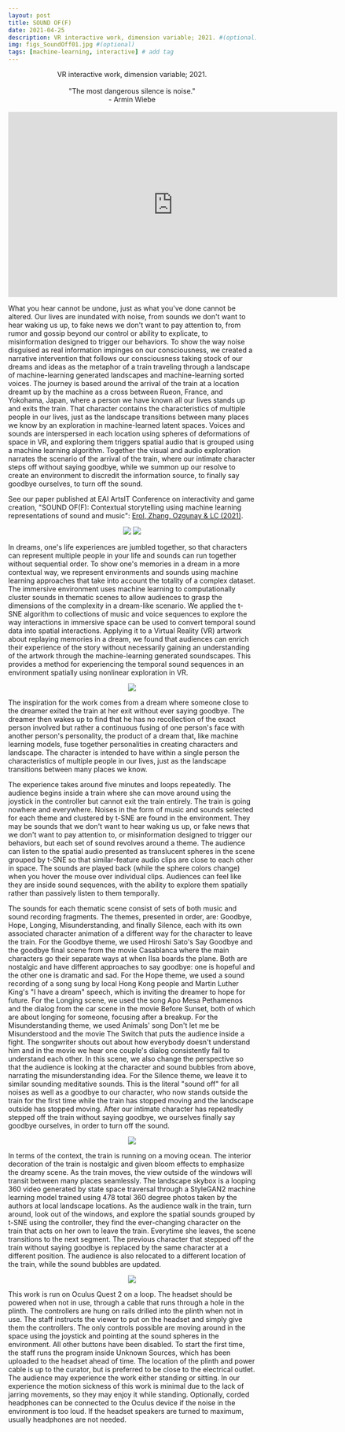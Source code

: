 ```yaml
---
layout: post
title: SOUND OF(F)
date: 2021-04-25
description: VR interactive work, dimension variable; 2021. #(optional)
img: figs_SoundOff01.jpg #(optional)
tags: [machine-learning, interactive] # add tag
---
```

<p align="center">
VR interactive work, dimension variable; 2021.<br><br>
"The most dangerous silence is noise."<br>
- Armin Wiebe <br><br>
<iframe width="670" height="377" src="https://www.youtube.com/embed/yMyR5DKjGA0" title="YouTube video player" frameborder="0" allow="accelerometer; autoplay; clipboard-write; encrypted-media; gyroscope; picture-in-picture" allowfullscreen></iframe>
</p>

What you hear cannot be undone, just as what you've done cannot be altered. Our lives are inundated with noise, from sounds we don't want to hear waking us up, to fake news we don't want to pay attention to, from rumor and gossip beyond our control or ability to explicate, to misinformation designed to trigger our behaviors. To show the way noise disguised as real information impinges on our consciousness, we created a narrative intervention that follows our consciousness taking stock of our dreams and ideas as the metaphor of a train traveling through a landscape of machine-learning generated landscapes and machine-learning sorted voices. The journey is based around the arrival of the train at a location dreamt up by the machine as a cross between Rueon, France, and Yokohama, Japan, where a person we have known all our lives stands up and exits the train. That character contains the characteristics of multiple people in our lives, just as the landscape transitions between many places we know by an exploration in machine-learned latent spaces. Voices and sounds are interspersed in each location using spheres of deformations of space in VR, and exploring them triggers spatial audio that is grouped using a machine learning algorithm. Together the visual and audio exploration narrates the scenario of the arrival of the train, where our intimate character steps off without saying goodbye, while we summon up our resolve to create an environment to discredit the information source, to finally say goodbye ourselves, to turn off the sound.

See our paper published at EAI ArtsIT Conference on interactivity and game creation, "SOUND OF(F): Contextual storytelling using machine learning representations of sound and music": [Erol, Zhang, Ozgunay & LC (2021)][pub].

[pub]: https://link.springer.com/chapter/10.1007/978-3-030-95531-1_23

<p align="center">
<img src="{{site.baseurl}}/assets/img/figs_SoundOff02.jpg">
<img src="{{site.baseurl}}/assets/img/figs_SoundOff04.jpg">
</p>

In dreams, one's life experiences are jumbled together, so that characters can represent multiple people in your life and sounds can run together without sequential order. To show one's memories in a dream in a more contextual way, we represent environments and sounds using machine learning approaches that take into account the totality of a complex dataset. The immersive environment uses machine learning to computationally cluster sounds in thematic scenes to allow audiences to grasp the dimensions of the complexity in a dream-like scenario. We applied the t-SNE algorithm to collections of music and voice sequences to explore the way interactions in immersive space can be used to convert temporal sound data into spatial interactions. Applying it to a Virtual Reality (VR) artwork about replaying memories in a dream, we found that audiences can enrich their experience of the story without necessarily gaining an understanding of the artwork through the machine-learning generated soundscapes. This provides a method for experiencing the temporal sound sequences in an environment spatially using nonlinear exploration in VR.

<p align="center">
<img src="{{site.baseurl}}/assets/img/proj_iwasalwaysthere-44.jpg">
</p>

The inspiration for the work comes from a dream where someone close to the dreamer exited the train at her exit without ever saying goodbye. The dreamer then wakes up to find that he has no recollection of the exact person involved but rather a continuous fusing of one person's face with another person's personality, the product of a dream that, like machine learning models, fuse together personalities in creating characters and landscape. The character is intended to have within a single person the characteristics of multiple people in our lives, just as the landscape transitions between many places we know.

The experience takes around five minutes and loops repeatedly. The audience begins inside a train where she can move around using the joystick in the controller but cannot exit the train entirely. The train is going nowhere and everywhere. Noises in the form of music and sounds selected for each theme and clustered by t-SNE are found in the environment. They may be sounds that we don't want to hear waking us up, or fake news that we don't want to pay attention to, or misinformation designed to trigger our behaviors, but each set of sound revolves around a theme. The audience can listen to the spatial audio presented as translucent spheres in the scene grouped by t-SNE so that similar-feature audio clips are close to each other in space. The sounds are played back (while the sphere colors change) when you hover the mouse over individual clips. Audiences can feel like they are inside sound sequences, with the ability to explore them spatially rather than passively listen to them temporally. 

The sounds for each thematic scene consist of sets of both music and sound recording fragments. The themes, presented in order, are: Goodbye, Hope, Longing, Misunderstanding, and finally Silence, each with its own associated character animation of a different way for the character to leave the train. For the Goodbye theme, we used Hiroshi Sato's Say Goodbye and the goodbye final scene from the movie Casablanca where the main characters go their separate ways at when Ilsa boards the plane. Both are nostalgic and have different approaches to say goodbye: one is hopeful and the other one is dramatic and sad. For the Hope theme, we used a sound recording of a song sung by local Hong Kong people and Martin Luther King's "I have a dream" speech, which is inviting the dreamer to hope for future. For the Longing scene, we used the song Apo Mesa Pethamenos and the dialog from the car scene in the movie Before Sunset, both of which are about longing for someone, focusing after a breakup. For the Misunderstanding theme, we used Animals' song Don't let me be Misunderstood and the movie The Switch that puts the audience inside a fight. The songwriter shouts out about how everybody doesn't understand him and in the movie we hear one couple's dialog consistently fail to understand each other. In this scene, we also change the perspective so that the audience is looking at the character and sound bubbles from above, narrating the misunderstanding idea. For the Silence theme, we leave it to similar sounding meditative sounds. This is the literal "sound off" for all noises as well as a goodbye to our character, who now stands outside the train for the first time while the train has stopped moving and the landscape outside has stopped moving. After our intimate character has repeatedly stepped off the train without saying goodbye, we ourselves finally say goodbye ourselves, in order to turn off the sound.

<p align="center">
<img src="{{site.baseurl}}/assets/img/figs_SoundOffimage015.jpg">
</p>

In terms of the context, the train is running on a moving ocean. The interior decoration of the train is nostalgic and given bloom effects to emphasize the dreamy scene. As the train moves, the view outside of the windows will transit between many places seamlessly. The landscape skybox is a looping 360 video generated by state space traversal through a StyleGAN2 machine learning model trained using 478 total 360 degree photos taken by the authors at local landscape locations. As the audience walk in the train, turn around, look out of the windows, and explore the spatial sounds grouped by t-SNE using the controller, they find the ever-changing character on the train that acts on her own to leave the train. Everytime she leaves, the scene transitions to the next segment. The previous character that stepped off the train without saying goodbye is replaced by the same character at a different position. The audience is also relocated to a different location of the train, while the sound bubbles are updated.

<p align="center">
<img src="{{site.baseurl}}/assets/img/figs_SoundOff05.jpg">
</p>

This work is run on Oculus Quest 2 on a loop. The headset should be powered when not in use, through a cable that runs through a hole in the plinth. The controllers are hung on rails drilled into the plinth when not in use. The staff instructs the viewer to put on the headset and simply give them the controllers. The only controls possible are moving around in the space using the joystick and pointing at the sound spheres in the environment. All other buttons have been disabled. To start the first time, the staff runs the program inside Unknown Sources, which has been uploaded to the headset ahead of time. The location of the plinth and power cable is up to the curator, but is preferred to be close to the electrical outlet. The audience may experience the work either standing or sitting. In our experience the motion sickness of this work is minimal due to the lack of jarring movements, so they may enjoy it while standing. Optionally, corded headphones can be connected to the Oculus device if the noise in the environment is too loud. If the headset speakers are turned to maximum, usually headphones are not needed.
